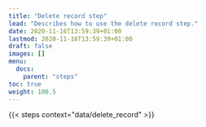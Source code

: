 ```yaml
---
title: "Delete record step"
lead: "Describes how to use the delete record step."
date: 2020-11-16T13:59:39+01:00
lastmod: 2020-11-16T13:59:39+01:00
draft: false
images: []
menu:
  docs:
    parent: "steps"
toc: true
weight: 100.5
---
```


{{< steps context="data/delete_record" >}}
